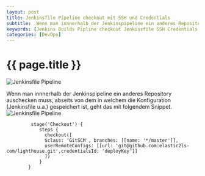 ```yaml
---
layout: post
title: Jenkinsfile Pipeline checkout mit SSH und Credentials
subtitle:  Wenn man innnerhalb der Jenkinspipeline ein anderes Repository auschecken muss, abseits von dem in welchem die Configuration (Jenkinsfile u.a.), geht das mit folgendem Snippet.
keywords: [Jenkins Builds Pipline checkout Jenkinsfile SSH Credentials ]
categories: [DevOps]
---
```

# {{ page.title }}

![Jenkinsfile Pipeline](../../img/jenkins-300x182.webp)

Wenn man innnerhalb der Jenkinspipeline ein anderes Repository auschecken muss, abseits von dem in welchem die Konfiguration (Jenkinsfile u.a.) gespeichert ist, geht das mit folgendem Snippet. ![Jenkinsfile Pipeline](../../img/credentials-1024x938.webp)

```
         stage('Checkout') {
            steps {
              checkout([
              $class: 'GitSCM', branches: [[name: '*/master']],
              userRemoteConfigs: [[url: 'git@github.com:elastic2ls-com/lighthouse.git',credentialsId: 'deployKey']]
              ])
            }
        }
```

